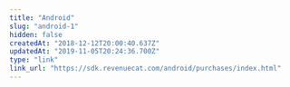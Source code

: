 ```yaml
---
title: "Android"
slug: "android-1"
hidden: false
createdAt: "2018-12-12T20:00:40.637Z"
updatedAt: "2019-11-05T20:24:36.700Z"
type: "link"
link_url: "https://sdk.revenuecat.com/android/purchases/index.html"
---
```


